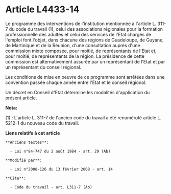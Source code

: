 # Article L4433-14

Le programme des interventions de l'institution mentionnée à l'article L. 311-7 du code du travail (1), celui des
associations régionales pour la formation professionnelle des adultes et celui des services de l'Etat chargés de l'emploi
font l'objet, dans chacune des régions de Guadeloupe, de Guyane, de Martinique et de la Réunion, d'une consultation auprès
d'une commission mixte composée, pour moitié, de représentants de l'Etat et, pour moitié, de représentants de la région. La
présidence de cette commission est alternativement assurée par un représentant de l'Etat et par un représentant du conseil
régional. 

Les conditions de mise en oeuvre de ce programme sont arrêtées dans une convention passée chaque année entre l'Etat et le
conseil régional. 

Un décret en Conseil d'Etat détermine les modalités d'application du présent article.

**Nota:**

(1) :   L'article L. 311-7 de l'ancien code du travail a été renuméroté article L. 5212-1 du nouveau code du travail.

**Liens relatifs à cet article**

	**Anciens textes**:

	  - Loi n°84-747 du 2 août 1984 - art. 29 (Ab)

	**Modifié par**:

	  - Loi n°2008-126 du 13 février 2008 - art. 14

	**Cite**:

	  - Code du travail - art. L311-7 (Ab)
